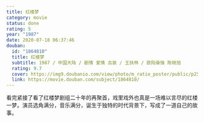 ```yaml
---
title: 红楼梦
category: movie
status: done
rating: 5
year: "1987"
date: 2020-07-18 06:37:46
douban:
  id: "1864810"
  title: 红楼梦
  subtitle: 1987 / 中国大陆 / 剧情 爱情 古装 / 王扶林 / 欧阳奋强 陈晓旭
  rating: 9.7
  cover: https://img9.doubanio.com/view/photo/m_ratio_poster/public/p2554030915.jpg
  link: https://movie.douban.com/subject/1864810/
---
```


看完紧接了看了红楼梦剧组二十年的再聚首，戏里戏外也真是一场难以言尽的红楼一梦。演员选角满分，音乐满分，诞生于独特的时代背景下，写成了一道自己的故事。
